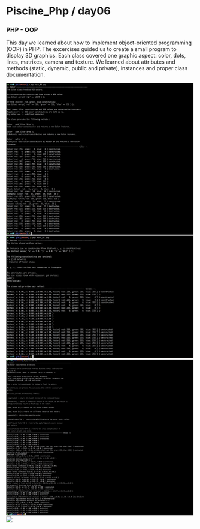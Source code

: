 # Piscine_Php / day06

### PHP - OOP

This day we learned about how to implement object-oriented programming (OOP) in PHP. The excercises guided us to create a small program to display 3D graphics. Each class covered one graphic aspect: color, dots, lines, matrixes, camera and texture. We learned about attributes and methods (static, dynamic, public and private), instances and proper class documentation.

<img src="../resources/images/color.png" width="500">
<img src="../resources/images/vertex.png" width="500">
<img src="../resources/images/vector.png" width="500">
<img src="../resources/images/matrix.png" width="500">
